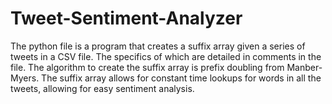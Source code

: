 # Tweet-Sentiment-Analyzer

The python file is a program that creates a suffix array given a series of tweets in a CSV file. The specifics of which are detailed in comments in the file. The algorithm to create the suffix array is prefix doubling from Manber-Myers. The suffix array allows for constant time lookups for words in all the tweets, allowing for easy sentiment analysis. 
